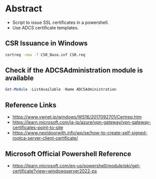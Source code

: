 # Abstract
- Script to issue SSL certificates in a powershell.
- Use ADCS certificate templates.

## CSR Issuance in Windows
```bat
certreq -new -f CSR_Base.inf CSR.req
```

## Check if the ADCSAdministration module is available
```Powershell
Get-Module -ListAvailable -Name ADCSAdministration
```

## Reference Links
- https://www.vwnet.jp/windows/WS16/2017092701/Certreq.htm
- https://learn.microsoft.com/ja-jp/azure/vpn-gateway/vpn-gateway-certificates-point-to-site
- https://www.nextdoorwith.info/wp/se/how-to-create-self-signed-rootca-server-client-certificate/

## Microsoft Official Powershell Reference
- https://learn.microsoft.com/en-us/powershell/module/pki/get-certificate?view=windowsserver2022-ps